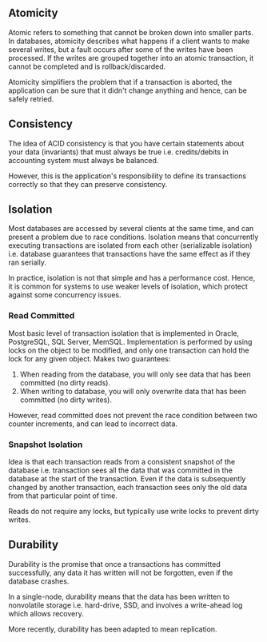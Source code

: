 ## Atomicity

Atomic refers to something that cannot be broken down into smaller parts. In databases, atomicity describes what happens if a client wants to make several writes, but a fault occurs after some of the writes have been processed. If the writes are grouped together into an atomic transaction, it cannot be completed and is rollback/discarded.

Atomicity simplifiers the problem that if a transaction is aborted, the application can be sure that it didn't change anything and hence, can be safely retried.

## Consistency

The idea of ACID consistency is that you have certain statements about your data (invariants) that must always be true i.e. credits/debits in accounting system must always be balanced. 

However, this is the application's responsibility to define its transactions correctly so that they can preserve consistency. 

## Isolation

Most databases are accessed by several clients at the same time, and can present a problem due to race conditions. Isolation means that concurrently executing transactions are isolated from each other (serializable isolation) i.e. database guarantees that transactions have the same effect as if they ran serially.

In practice, isolation is not that simple and has a performance cost. Hence, it is common for systems to use weaker levels of isolation, which protect against some concurrency issues.

### Read Committed

Most basic level of transaction isolation that is implemented in Oracle, PostgreSQL, SQL Server, MemSQL. Implementation is performed by using locks on the object to be modified, and only one transaction can hold the lock for any given object. Makes two guarantees:
1. When reading from the database, you will only see data that has been committed (no dirty reads).
2. When writing to database, you will only overwrite data that has been committed (no dirty writes).

However, read committed does not prevent the race condition between two counter increments, and can lead to incorrect data.

### Snapshot Isolation

Idea is that each transaction reads from a consistent snapshot of the database i.e. transaction sees all the data that was committed in the database at the start of the transaction. Even if the data is subsequently changed by another transaction, each transaction sees only the old data from that particular point of time.

Reads do not require any locks, but typically use write locks to prevent dirty writes.

## Durability

Durability is the promise that once a transactions has committed successfully, any data it has written will not be forgotten, even if the database crashes.

In a single-node, durability means that the data has been written to nonvolatile storage i.e. hard-drive, SSD, and involves a write-ahead log which allows recovery. 

More recently, durability has been adapted to mean replication. 
